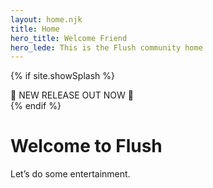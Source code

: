 ```yaml
---
layout: home.njk
title: Home
hero_title: Welcome Friend
hero_lede: This is the Flush community home
---
```


{% if site.showSplash %}
<div class="splash">🚨 NEW RELEASE OUT NOW 🚨</div>
{% endif %}

# Welcome to Flush
Let’s do some entertainment.
